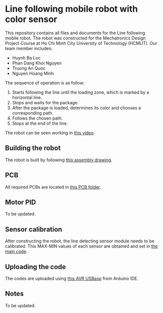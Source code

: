 # Line following mobile robot with color sensor
This repository contains all files and documents for the Line following mobile robot. The robot was constructed for the Mechatronics Design Project Course at Ho Chi Minh City University of Technology (HCMUT). Our team member includes:
- Huynh Ba Loc
- Phan Dang Khoi Nguyen
- Truong An Quoc
- Nguyen Hoang Minh

The sequence of operation is as follow:
1. Starts following the line until the loading zone, which is marked by a horizontal line.
2. Stops and waits for the package.
3. After the package is loaded, determines its color and chooses a corresponding path.
4. Follows the chosen path.
5. Stops at the end of the line.

The robot can be seen working in [this video](https://youtu.be/HqmgRXV4fzo?si=YYQn4gw1GglHw1m8).

<!-- <img src="robot.png"> -->

## Building the robot
The robot is built by following [this assembly drawing](ME4071_Mechanical_Assembly_drawing_HuynhBaLoc_NguyenHoangMinh_PhanDangKhoiNguyen_TruongAnQuoc.pdf).

<!-- <img src="3d-robot.png"> -->

## PCB
All required PCBs are located in [this PCB folder](pcb).

<!-- <img src="sensor-module.png" width=350> <img src="main.png" width=350> -->

## Motor PID
To be updated.

## Sensor calibration
After constructing the robot, the line detecting sensor module needs to be calibrated. This MAX-MIN values of each sensor are obtained and set in [the main code](code/A32-MasterMCU.ino).

## Uploading the code
The codes are uploaded using [this AVR USBasp](https://hshop.vn/products/mach-nap-avr-usbasp-2) from Arduino IDE. 

## Notes
To be updated.
